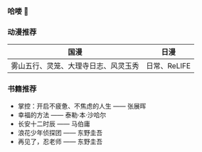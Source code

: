 ### 哈喽 👋

### 动漫推荐
|国漫|日漫|
|---|----|
|雾山五行、灵笼、大理寺日志、风灵玉秀|日常、ReLIFE|

### 书籍推荐
- 掌控：开启不疲惫、不焦虑的人生 —— 张展晖
- 幸福的方法 —— 泰勒·本·沙哈尔
- 长安十二时辰 —— 马伯庸
- 浪花少年侦探团 —— 东野圭吾
- 再见了，忍老师 —— 东野圭吾

<!--
**Urchinzhou/Urchinzhou** is a ✨ _special_ ✨ repository because its `README.md` (this file) appears on your GitHub profile.

Here are some ideas to get you started:

- 🔭 I’m currently working on ...
- 🌱 I’m currently learning ...
- 👯 I’m looking to collaborate on ...
- 🤔 I’m looking for help with ...
- 💬 Ask me about ...
- 📫 How to reach me: ...
- 😄 Pronouns: ...
- ⚡ Fun fact: ...
-->
